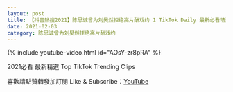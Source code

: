 ```yaml
---
layout: post
title: 【抖音熱搜2021】陈思诚曾为刘昊然拒绝高片酬戏约 1 TikTok Daily 最新必看精選合集2021 02 03
date: 2021-02-03
category: 陈思诚曾为刘昊然拒绝高片酬戏约
---
```


{% include youtube-video.html id="AOsY-zr8pRA" %}

2021必看 最新精選 Top TikTok Trending Clips

喜歡請點贊轉發加訂閱 Like & Subscribe：[YouTube](https://www.youtube.com/channel/UCAoR7VcanIPd04uEq_GIylA/videos)

